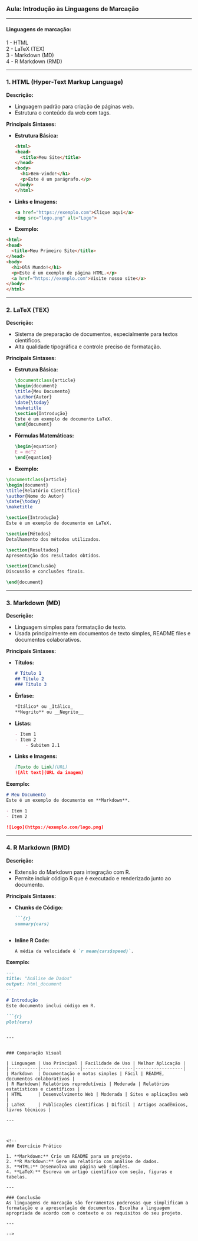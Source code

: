 ### Aula: Introdução às Linguagens de Marcação

---

#### Linguagens de marcação: 

1 - HTML  
2 - LaTeX (TEX)  
3 - Markdown (MD)  
4 - R Markdown (RMD)  

---

### 1. HTML (Hyper-Text Markup Language)

**Descrição:**
- Linguagem padrão para criação de páginas web.
- Estrutura o conteúdo da web com tags.

**Principais Sintaxes:**

- **Estrutura Básica:**

  ```html
  <html>  
  <head>  
    <title>Meu Site</title>  
  </head>  
  <body>  
    <h1>Bem-vindo!</h1>  
    <p>Este é um parágrafo.</p>  
  </body>  
  </html>  
  ```

- **Links e Imagens:**
  ```html
  <a href="https://exemplo.com">Clique aqui</a>
  <img src="logo.png" alt="Logo">
  ```

- **Exemplo:**

```html
<html>
<head>
  <title>Meu Primeiro Site</title>
</head>
<body>
  <h1>Olá Mundo!</h1>
  <p>Este é um exemplo de página HTML.</p>
  <a href="https://exemplo.com">Visite nosso site</a>
</body>
</html>
```

---

### 2. LaTeX (TEX)

**Descrição:**
- Sistema de preparação de documentos, especialmente para textos científicos.
- Alta qualidade tipográfica e controle preciso de formatação.

**Principais Sintaxes:**

- **Estrutura Básica:**

  ```latex
  \documentclass{article}
  \begin{document}
  \title{Meu Documento}
  \author{Autor}
  \date{\today}
  \maketitle
  \section{Introdução}
  Este é um exemplo de documento LaTeX.
  \end{document}
  ```

- **Fórmulas Matemáticas:**

  ```latex
  \begin{equation}
  E = mc^2
  \end{equation}
  ```

- **Exemplo:**

```latex
\documentclass{article}
\begin{document}
\title{Relatório Científico}
\author{Nome do Autor}
\date{\today}
\maketitle

\section{Introdução}
Este é um exemplo de documento em LaTeX.

\section{Métodos}
Detalhamento dos métodos utilizados.

\section{Resultados}
Apresentação dos resultados obtidos.

\section{Conclusão}
Discussão e conclusões finais.

\end{document}
```

---

### 3. Markdown (MD)

**Descrição:**

- Linguagem simples para formatação de texto.
- Usada principalmente em documentos de texto simples, README files e documentos colaborativos.

**Principais Sintaxes:**

- **Títulos:**

  ```markdown
  # Título 1
  ## Título 2
  ### Título 3
  ```

- **Ênfase:**
  ```markdown
  *Itálico* ou _Itálico_
  **Negrito** ou __Negrito__
  ```

- **Listas:**
  ```markdown
  - Item 1
  - Item 2
      - Subitem 2.1
  ```

- **Links e Imagens:**
  ```markdown
  [Texto do Link](URL)
  ![Alt text](URL da imagem)
  ```

**Exemplo:**

```markdown
# Meu Documento
Este é um exemplo de documento em **Markdown**.

- Item 1
- Item 2

![Logo](https://exemplo.com/logo.png)
```

---

### 4. R Markdown (RMD)

**Descrição:**

- Extensão do Markdown para integração com R.
- Permite incluir código R que é executado e renderizado junto ao documento.

**Principais Sintaxes:**

- **Chunks de Código:**

  ```markdown
  ```{r}
  summary(cars)
  ```
  ```

- **Inline R Code:**
  ```markdown
  A média da velocidade é `r mean(cars$speed)`.
  ```

**Exemplo:**
```markdown
---
title: "Análise de Dados"
output: html_document
---

# Introdução
Este documento inclui código em R.

```{r}
plot(cars)
```
```

---


### Comparação Visual

| Linguagem | Uso Principal | Facilidade de Uso | Melhor Aplicação |
|-----------|---------------|-------------------|------------------|
| Markdown  | Documentação e notas simples | Fácil | README, documentos colaborativos |
| R Markdown| Relatórios reprodutíveis | Moderada | Relatórios estatísticos e científicos |
| HTML      | Desenvolvimento Web | Moderada | Sites e aplicações web |
| LaTeX     | Publicações científicas | Difícil | Artigos acadêmicos, livros técnicos |

---



<!--
### Exercício Prático

1. **Markdown:** Crie um README para um projeto.
2. **R Markdown:** Gere um relatório com análise de dados.
3. **HTML:** Desenvolva uma página web simples.
4. **LaTeX:** Escreva um artigo científico com seção, figuras e tabelas.

---

### Conclusão
As linguagens de marcação são ferramentas poderosas que simplificam a formatação e a apresentação de documentos. Escolha a linguagem apropriada de acordo com o contexto e os requisitos do seu projeto.

---

-->